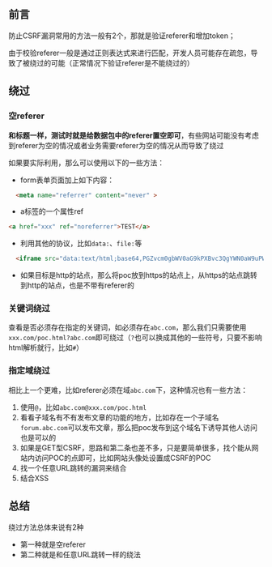 ## 前言

防止CSRF漏洞常用的方法一般有2个，那就是验证referer和增加token；

由于校验referer一般是通过正则表达式来进行匹配，开发人员可能存在疏忽，导致了被绕过的可能（正常情况下验证referer是不能绕过的）

## 绕过

### 空referer

**和标题一样，测试时就是给数据包中的referer置空即可**，有些网站可能没有考虑到referer为空的情况或者业务需要referer为空的情况从而导致了绕过

如果要实际利用，那么可以使用以下的一些方法：

-  form表单页面加上如下内容：  
```html
  <meta name="referrer" content="never" >
```

-  a标签的一个属性ref  
```html
<a href="xxx" ref="noreferrer">TEST</a>
```

-  利用其他的协议，比如`data:`、`file:`等  
```html
  <iframe src="data:text/html;base64,PGZvcm0gbWV0aG9kPXBvc3QgYWN0aW9uPWh0dHA6Ly9hLmIuY29tL2Q+PGlucHV0IHR5cGU9dGV4dCBuYW1lPSdpZCcgdmFsdWU9JzEyMycvPjwvZm9ybT48c2NyaXB0PmRvY3VtZW50LmZvcm1zWzBdLnN1Ym1pdCgpOzwvc2NyaXB0Pg==">
```

-  如果目标是http的站点，那么将poc放到https的站点上，从https的站点跳转到http的站点，也是不带有referer的 

### 关键词绕过

查看是否必须存在指定的关键词，如必须存在`abc.com`，那么我们只需要使用`xxx.com/poc.html?abc.com`即可绕过（`?`也可以换成其他的一些符号，只要不影响html解析就行，比如`#`）

### 指定域绕过

相比上一个更难，比如referer必须在域`abc.com`下，这种情况也有一些方法：

1. 使用`@`，比如`abc.com@xxx.com/poc.html`
2. 看看子域名有不有发布文章的功能的地方，比如存在一个子域名`forum.abc.com`可以发布文章，那么把poc发布到这个域名下诱导其他人访问也是可以的
3. 如果是GET型CSRF，思路和第二条也差不多，只是要简单很多，找个能从网站内访问POC的点即可，比如网站头像处设置成CSRF的POC
4. 找一个任意URL跳转的漏洞来结合
5. 结合XSS

## 总结

绕过方法总体来说有2种

- 第一种就是空referer
- 第二种就是和任意URL跳转一样的绕法

